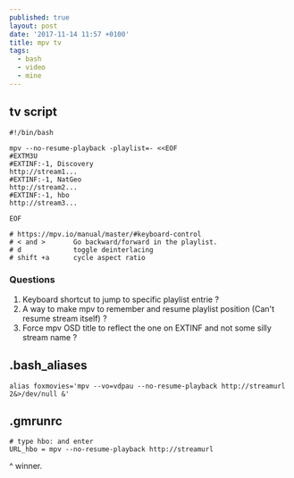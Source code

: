 ```yaml
---
published: true
layout: post
date: '2017-11-14 11:57 +0100'
title: mpv tv
tags:
  - bash
  - video
  - mine
---
```

## tv script

    #!/bin/bash

    mpv --no-resume-playback -playlist=- <<EOF
    #EXTM3U
    #EXTINF:-1, Discovery
    http://stream1...
    #EXTINF:-1, NatGeo
    http://stream2...
    #EXTINF:-1, hbo
    http://stream3...

    EOF

    # https://mpv.io/manual/master/#keyboard-control
    # < and >       Go backward/forward in the playlist.
    # d             toggle deinterlacing
    # shift +a      cycle aspect ratio
    
### Questions

1. Keyboard shortcut to jump to specific playlist entrie ?
1. A way to make mpv to remember and resume playlist position (Can't resume stream itself) ?
1. Force mpv OSD title to reflect the one on EXTINF and not some silly stream name ?

## .bash_aliases

	alias foxmovies='mpv --vo=vdpau --no-resume-playback http://streamurl 2&>/dev/null &'

## .gmrunrc

	# type hbo: and enter
	URL_hbo = mpv --no-resume-playback http://streamurl
    
^ winner.
